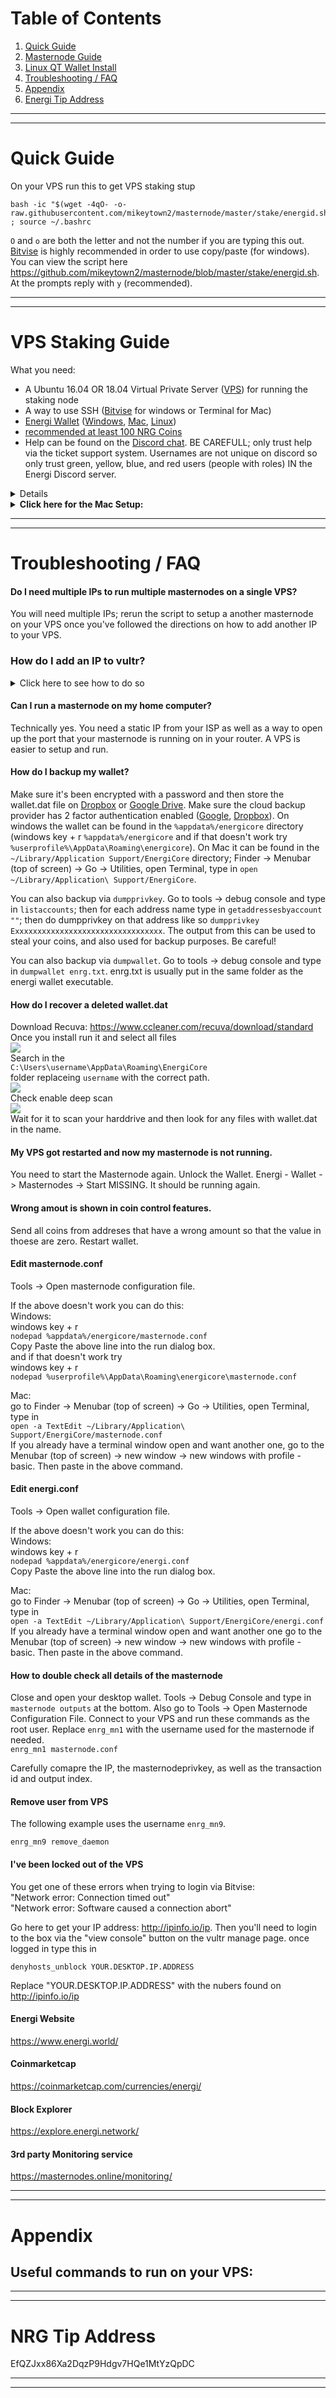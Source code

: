 # Table of Contents
1. [Quick Guide](#quick-guide)
1. [Masternode Guide](#masternode-guide)
1. [Linux QT Wallet Install](#linux-qt-wallet-install)
1. [Troubleshooting / FAQ](#troubleshooting--faq)
1. [Appendix](#appendix)
1. [Energi Tip Address](#nrg-tip-address)

---
---

# Quick Guide
On your VPS run this to get VPS staking stup  

    bash -ic "$(wget -4qO- -o- raw.githubusercontent.com/mikeytown2/masternode/master/stake/energid.sh)" ; source ~/.bashrc

`O` and `o` are both the letter and not the number if you are typing this out.  
[Bitvise](https://dl.bitvise.com/BvSshClient-Inst.exe) is highly recommended in order to use copy/paste (for windows).  
You can view the script here https://github.com/mikeytown2/masternode/blob/master/stake/energid.sh.  
At the prompts reply with `y` (recommended). 

___  
___  

# VPS Staking Guide

What you need:  
- A Ubuntu 16.04 OR 18.04 Virtual Private Server ([VPS](https://www.vultr.com/?ref=7333199)) for running the staking node  
- A way to use SSH ([Bitvise](https://dl.bitvise.com/BvSshClient-Inst.exe) for windows or Terminal for Mac)  
- [Energi Wallet](https://github.com/energicryptocurrency/energi/releases/latest) ([Windows](https://github.com/energicryptocurrency/energi/releases/download/v2.2.1/energicore-2.2.1-win64-setup.exe),
 [Mac](https://github.com/energicryptocurrency/energi/releases/download/v2.2.1/energicore-2.2.1-macos.dmg), 
 [Linux](https://github.com/energicryptocurrency/energi/releases/download/v2.2.1/energicore-2.2.1-linux.tar.gz))
- [recommended at least 100 NRG Coins](https://coinmarketcap.com/currencies/energi/#markets)
- Help can be found on the [Discord chat](https://discord.gg/QACDTxt). 
  BE CAREFULL; only trust help via the ticket support system.
  Usernames are not unique on discord so only trust green, yellow, blue, and red users (people with roles) IN the Energi Discord server.

<details><h2><summary>Click here for the Windows Setup:</summary></h2>

#### 1.0 Wallet Prep.  
Enable coin control features and Show Masternodes Tab. 
In the desktop wallet go to Settings -> Options -> Wallet and make sure Enable coin control features is checked and click OK.  
![](https://i.imgur.com/TiqP96p.png "")  

#### 2.0 Next you'll need a VPS.
Any VPS provider will work; in this example vultr will be used.
Get a VPS from here
https://www.vultr.com/?ref=7333199

Once signed up go here https://my.vultr.com/deploy/  

1. Choose Server  
   ![](https://i.imgur.com/gAfrQIq.png "")  
1. Select a location  
   ![](https://i.imgur.com/njK2ncr.png "")  
1. Select Ubuntu 18.04  
   ![](https://i.imgur.com/B3vKhdJ.png "")  
1. Select $3.50  
   ![](https://i.imgur.com/jgVFGDI.png "")  
1. Click deploy now button  
   ![](https://i.imgur.com/39rK5xl.png "")  

Once deployed (wait 2 minutes)  
![](https://i.imgur.com/SySIwzL.png "")  

##### 3.0 Get vps IP.  
Click the Cloud Instance link on the left or the Manage link/Server Details on the right  
![](https://i.imgur.com/g0Jdj4O.png "")  

Under IP click the copy icon 
![copy icon](https://www.materialui.co/materialIcons/content/content_copy_black_24x24.png "copy icon" )  
![](https://i.imgur.com/49G3uam.png "")  

![](https://i.imgur.com/XOFN9EW.png  "")  
Open up [Bitvise](https://dl.bitvise.com/BvSshClient-Inst.exe) and paste in the IP of your VPS into the Host field under Server on the left side. 
To the right of that in the Username field put in `root` and change Initial method to `keyboard-interactive`.  
Click the login button  
![](https://i.imgur.com/DG2oZn9.png  "")  
Click Accept and Save for host key verification  
![](https://i.imgur.com/oewSrev.png  "")  

Go back to the vultr Server Information page and under password click the copy icon 
![copy icon](https://www.materialui.co/materialIcons/content/content_copy_black_24x24.png "copy icon")  
![](https://i.imgur.com/hRb01oa.png "")  
Then paste in the password from vultr.  
![](https://i.imgur.com/ASWvnWp.png "")  


#### 4.0 VPS Steps

Copy the following line and paste into your remote terminal and press enter (right click to paste in Bitvise) ([How to connecto to your VPS (3.0)](#30-get-vps-ip)).  

    bash -ic "$(wget -4qO- -o- raw.githubusercontent.com/mikeytown2/masternode/master/stake/energid.sh)" ; source ~/.bashrc  

`O` and `o` are both the letter and not the number if you are typing this out.  
[Bitvise](https://dl.bitvise.com/BvSshClient-Inst.exe) is highly recommended in order to use copy/paste.  
You can view the script here https://github.com/mikeytown2/masternode/blob/master/stake/energid.sh
![](https://i.imgur.com/dgQZWWn.png "")  

Type in `y` when it asks to "Proceed with the script (y/n)?:"
![](https://i.imgur.com/cea9Sfc.png "")  
This will take about 10 minutes to update Ubuntu 18.04 to the latest vesrion. 
Please wait for Linux to be updated.

Type in `y` when it asks to "Make it so only the above list of users can login via SSH (y/n)?:"
![](https://i.imgur.com/y1TeTc5.png "")  

Scan in your QR code and confirm it works by typing in the 6 digit code.
![](https://i.imgur.com/6snmtDy.png "")  

Write down the emergency scratch codes and then type in `y`
to use this 2 factor code.
![](https://i.imgur.com/kCn0ITN.png "")  

Type in `y` when it asks to "Install a new energid node on this vps (y/n)?:"
![](https://i.imgur.com/IWB6Pzt.png "")  

Give it time to install the node on your linux box
![](https://i.imgur.com/1ZeSnBb.png "")  

##### 5 Script will end with  


If you messed up and want to start over with a fresh VPS instance go to https://my.vultr.com/ 
click on the three dots to the right ... and select Server Reinstall.

</details>

<details><summary><b>Click here for the Mac Setup:</b></summary>
    
to do

</details>

___  
___  

# Troubleshooting / FAQ  


#### Do I need multiple IPs to run multiple masternodes on a single VPS?
You will need multiple IPs; rerun the script to setup a another masternode on your VPS once you've followed the directions on how to add another IP to your VPS.

### How do I add an IP to vultr? ###
<details><summary>Click here to see how to do so</summary>

Login to Vultr and go to the server's infromation page  
![](https://i.imgur.com/kcv3tOS.png "")  
Go to the settings page and click on "Add Another IPv4 Address"  
![](https://i.imgur.com/PVtZgA1.png "")  
Once done go to the networking configuration page  
![](https://i.imgur.com/i4bvreS.png "")  
Login to VPS and edit the /etc/netplan/10-ens3.yaml file using nano  
`nano /etc/netplan/10-ens3.yaml`  
![](https://i.imgur.com/UiuFwT4.png "")  
Remove all lines from this file using `ctrl + k`  
![](https://i.imgur.com/jBzo9T3.png "")  
Copy the configuration and paste it into the nano text editor (right click is paste in Bitvise)  
![](https://i.imgur.com/1LYVOSw.png "")  
![](https://i.imgur.com/8G5SMUp.png "")  
Press `ctrl + x` to exit  
![](https://i.imgur.com/52iMXHo.png "")  
press `y` and enter to save  
![](https://i.imgur.com/wh4xmgO.png "")  
Run `netplan apply` to apply the changes to the vps  
![](https://i.imgur.com/FZOH4zx.png "")  
You can verify that the new IP has been added by looking for the new IP in the output of this command  
`ip -o addr show`  
![](https://i.imgur.com/JrwlYtQ.png "")  

</details>

#### Can I run a masternode on my home computer?
Technically yes. You need a static IP from your ISP as well as a way to open up the port that your masternode is running on
in your router. A VPS is easier to setup and run.

#### How do I backup my wallet?  
Make sure it's been encrypted with a password and then store the wallet.dat file on 
[Dropbox](https://www.dropbox.com/) or [Google Drive](https://drive.google.com/). 
Make sure the cloud backup provider has 2 factor authentication enabled 
([Google](https://support.google.com/accounts/answer/185839?hl=en), 
[Dropbox](https://www.dropbox.com/help/security/enable-two-step-verification)). 
On windows the wallet can be found in the `%appdata%/energicore` directory 
(windows key + r `%appdata%/energicore` and if that doesn't work try `%userprofile%\AppData\Roaming\energicore`). 
On Mac it can be found in the `~/Library/Application Support/EnergiCore` directory; 
Finder -> Menubar (top of screen) -> Go -> Utilities, open Terminal, type in `open ~/Library/Application\ Support/EnergiCore`.

You can also backup via `dumpprivkey`. 
Go to tools -> debug console and type in `listaccounts`; 
then for each address name type in `getaddressesbyaccount ""`; 
then do dumpprivkey on that address like so `dumpprivkey Exxxxxxxxxxxxxxxxxxxxxxxxxxxxxxxxx`. 
The output from this can be used to steal your coins, and also used for backup purposes. Be careful!

You can also backup via `dumpwallet`. 
Go to tools -> debug console and type in `dumpwallet enrg.txt`. 
enrg.txt is usually put in the same folder as the energi wallet executable. 

#### How do I recover a deleted wallet.dat ####
Download Recuva: https://www.ccleaner.com/recuva/download/standard  
Once you install run it and select all files  
![](https://i.imgur.com/MI3iDBt.png "")  
Search in the  
`C:\Users\username\AppData\Roaming\EnergiCore`  
folder replaceing `username` with the correct path.  
![](https://i.imgur.com/d7NYyXN.png "")  
Check enable deep scan  
![](https://i.imgur.com/nSJ6oKK.png "")  
Wait for it to scan your harddrive and then look for any files with wallet.dat in the name.  


#### My VPS got restarted and now my masternode is not running.
You need to start the Masternode again. Unlock the Wallet. 
Energi - Wallet -> Masternodes -> Start MISSING. It should be running again.

#### Wrong amout is shown in coin control features.  
Send all coins from addreses that have a wrong amount so that the value in thoese are zero. Restart wallet. 

#### Edit masternode.conf
Tools -> Open masternode configuration file.

If the above doesn't work you can do this:  
Windows:  
windows key + r  
`nodepad %appdata%/energicore/masternode.conf`  
Copy Paste the above line into the run dialog box.  
and if that doesn't work try  
windows key + r  
`nodepad %userprofile%\AppData\Roaming\energicore\masternode.conf`  

Mac:  
go to Finder -> Menubar (top of screen) -> Go -> Utilities, open Terminal, type in  
`open -a TextEdit ~/Library/Application\ Support/EnergiCore/masternode.conf`  
If you already have a terminal window open and want another one, go to the Menubar (top of screen) -> new window -> new windows with profile - basic. Then paste in the above command.

#### Edit energi.conf
Tools -> Open wallet configuration file.

If the above doesn't work you can do this:  
Windows:  
windows key + r  
`nodepad %appdata%/energicore/energi.conf`  
Copy Paste the above line into the run dialog box.

Mac:  
go to Finder -> Menubar (top of screen) -> Go -> Utilities, open Terminal, type in  
`open -a TextEdit ~/Library/Application\ Support/EnergiCore/energi.conf`  
If you already have a terminal window open and want another one go to the Menubar (top of screen) -> new window -> new windows with profile - basic. Then paste in the above command.

#### How to double check all details of the masternode
Close and open your desktop wallet. 
Tools -> Debug Console and type in `masternode outputs` at the bottom.
Also go to Tools -> Open Masternode Configuration File.
Connect to your VPS and run these commands as the root user. 
Replace `enrg_mn1` with the username used for the masternode if needed.  
`enrg_mn1 masternode.conf`

Carefully comapre the IP, the masternodeprivkey, as well as the transaction id and output index.

#### Remove user from VPS
The following example uses the username `enrg_mn9`.  

    enrg_mn9 remove_daemon

#### I've been locked out of the VPS
You get one of these errors when trying to login via Bitvise:  
"Network error: Connection timed out"  
"Network error: Software caused a connection abort"  

Go here to get your IP address: http://ipinfo.io/ip.
Then you'll need to login to the box via the "view console" button on the vultr manage page.
once logged in type this in  

    denyhosts_unblock YOUR.DESKTOP.IP.ADDRESS

Replace "YOUR.DESKTOP.IP.ADDRESS" with the nubers found on http://ipinfo.io/ip

#### Energi Website
https://www.energi.world/

#### Coinmarketcap
https://coinmarketcap.com/currencies/energi/

#### Block Explorer
https://explore.energi.network/

#### 3rd party Monitoring service  
https://masternodes.online/monitoring/  



---
---

# Appendix

## Useful commands to run on your VPS:



---
---

# NRG Tip Address #
EfQZJxx86Xa2DqzP9Hdgv7HQe1MtYzQpDC


---
---
